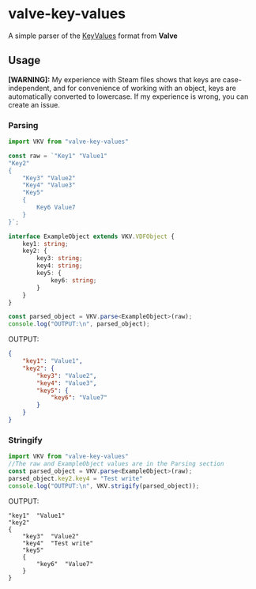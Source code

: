 # valve-key-values

A simple parser of the [KeyValues](https://developer.valvesoftware.com/wiki/KeyValues) format from **Valve**

## Usage

**[WARNING]:** My experience with Steam files shows that keys are case-independent, and for convenience of working with an object, keys are automatically converted to lowercase. If my experience is wrong, you can create an issue.

### Parsing
```ts
import VKV from "valve-key-values"

const raw = `"Key1" "Value1"
"Key2"
{
	"Key3" "Value2"
	"Key4" "Value3"
	"Key5"
	{
		Key6 Value7
	}
}`;

interface ExampleObject extends VKV.VDFObject {
	key1: string;
	key2: {
		key3: string;
		key4: string;
		key5: {
			key6: string;
		}
	}
}

const parsed_object = VKV.parse<ExampleObject>(raw);
console.log("OUTPUT:\n", parsed_object);
```

OUTPUT:
```json
{
	"key1": "Value1",
	"key2": {
		"key3": "Value2",
		"key4": "Value3",
		"key5": {
			"key6": "Value7"
		}
	}
}
```

### Stringify

```ts
import VKV from "valve-key-values"
//The raw and ExampleObject values are in the Parsing section 
const parsed_object = VKV.parse<ExampleObject>(raw);
parsed_object.key2.key4 = "Test write"
console.log("OUTPUT:\n", VKV.strigify(parsed_object));
```

OUTPUT:
```vdf
"key1"	"Value1"
"key2"
{
	"key3"	"Value2"
	"key4"	"Test write"
	"key5"
	{
		"key6"	"Value7"
	}
}
```
